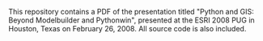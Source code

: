 This repository contains a PDF of the presentation titled "Python and GIS: Beyond Modelbuilder and Pythonwin", presented at the ESRI 2008 PUG in Houston, Texas on February 26, 2008. All source code is also included.